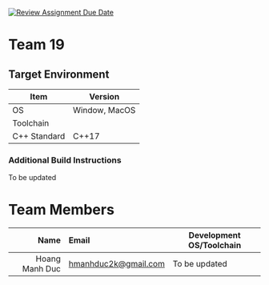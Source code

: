 [![Review Assignment Due Date](https://classroom.github.com/assets/deadline-readme-button-24ddc0f5d75046c5622901739e7c5dd533143b0c8e959d652212380cedb1ea36.svg)](https://classroom.github.com/a/XTHBxU7a)
# Team 19

## Target Environment

Item | Version
-|-
OS | Window, MacOS
Toolchain |
C++ Standard | C++17

### Additional Build Instructions

To be updated

# Team Members

Name | Email | Development OS/Toolchain
-:|:-|-|
Hoang Manh Duc | hmanhduc2k@gmail.com | To be updated
